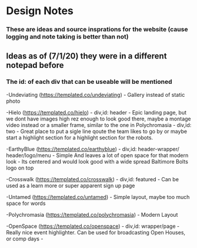 # Design Notes
### These are ideas and source insprations for the website (cause logging and note taking is better than not)

## Ideas as of (7/1/20) they were in a different notepad before
### The id: of each div that can be useable will be mentioned
-Undeviating (https://templated.co/undeviating)
    - Gallery instead of static photo

-Hielo (https://templated.co/hielo)
    - div,id: header
        - Epic landing page, but we dont have images high rez enough to look good there, maybe a montage video instead or a smaller frame, similar to the one in Polychromasia
    - div,id: two 
        - Great place to put a sigle line qoute the team likes to go by or maybe start a highlight section for a highlight section for the robots.  

-EarthyBlue (https://templated.co/earthyblue)
    - div,id: header-wrapper/ header/logo/menu
        - Simple And leaves a lot of open space for that modern look
        - Its centered and would look good with a wide spread Baltimore Bolts logo on top

-Crosswalk (https://templated.co/crosswalk)
    - div,id: featured
        - Can be used as a learn more or super apparent sign up page
    
-Untamed (https://templated.co/untamed)
    - Simple layout, maybe too much space for words

-Polychromasia (https://templated.co/polychromasia)
    - Modern Layout

-OpenSpace (https://templated.co/openspace)
    - div,id: wrapper/page
        - Really nice event highlighter. Can be used for broadcasting Open Houses, or comp days
        -  